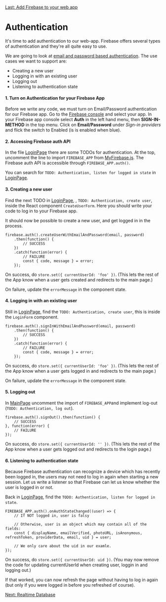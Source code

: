 [Last: Add Firebase to your web app](./4_add_firebase_to_web_app.md)

# Authentication

It's time to add authentication to our web-app. Firebase offers several types of authentication and they're all quite easy to use.

We are going to look at [email and password based authentication](https://firebase.google.com/docs/auth/web/password-auth). The use cases we want to support are:

* Creating a new user
* Logging in with an existing user
* Logging out
* Listening to authentication state


#### 1. Turn on Authentication for your Firebase App

Before we write any code, we must turn on Email/Password authentication for our Firebase app. Go to the [Firebase console](https://console.firebase.google.com/) and select your app. In your Firebase app console select **Auth** in the left hand menu, then **SIGN-IN-METHOD** in the top menu. Click on **Email/Password** under *Sign-in providers* and flick the switch to Enabled (is is enabled when blue).


#### 2. Accessing Firebase auth API

In the file [LoginPage](../src/pages/login/LoginPage.jsx) there are some TODOs for authentication. At the top, uncomment the line to import `FIREBASE_APP` from [MyFirebase.js](../src/MyFirebase.js). The Firebase auth API is accessible through `FIREBASE_APP.auth()`.

You can search for `TODO: Authentication, listen for logged in state` in [LoginPage](../src/pages/login/LoginPage.jsx).


#### 3. Creating a new user

Find the next TODO in [LoginPage](../src/pages/login/LoginPage.jsx), , `TODO: Authentication, create user`, inside the React component `CreateUserForm`. Here you should write your code to log in to your Firebase app.


It should now be possible to create a new user, and get logged in in the process.

```
firebase.auth().createUserWithEmailAndPassword(email, password)
    .then(function() {
        // SUCCESS
    })
    .catch(function(error) {
        // FAILURE
        const { code, message } = error;
    });
```

On success, do `store.set({ currentUserId: 'foo' })`. (This lets the rest of the App know when a user gets created and redirects to the main page.)

On failure, update the `errorMessage` in the component state.


#### 4. Logging in with an existing user

Still in [LoginPage](../src/pages/login/LoginPage.jsx), find the `TODO: Authentication, create user`, this is inside the `LoginForm` component.

```
firebase.auth().signInWithEmailAndPassword(email, password)
    .then(function() {
        // SUCCESS
    })
    .catch(function(error) {
        // FAILURE
        const { code, message } = error;
    });
```

On success, do `store.set({ currentUserId: 'foo' })`. (This lets the rest of the App know when a user gets logged in and redirects to the main page.)

On failure, update the `errorMessage` in the component state.


#### 5. Logging out

In [MainPage](../src/pages/main/MainPage.jsx) uncomment the import of `FIREBASE_APP`and implement log-out (`TODO: Authentication, log out`).

```
firebase.auth().signOut().then(function() {
    // SUCCESS
}, function(error) {
    // FAILURE
});
```

On success, do `store.set({ currentUserId: '' })`. (This lets the rest of the App know when a user gets logged out and redirects to the login page.)


#### 6. Listening to authentication state

Because Firebase authentication can recognize a device which has recently been logged in, the users may not need to log in again when starting a new session. Let us write a listener so that Firebase can let us know whether the user is logged in or not.

Back in [LoginPage](../src/pages/login/LoginPage.jsx), find the `TODO: Authentication, listen for logged in state`.

```
FIREBASE_APP.auth().onAuthStateChanged((user) => {
    // If NOT logged in, user is falsy

    // Otherwise, user is an object which may contain all of the fields:
    const { displayName, emailVerified, photoURL, isAnonymous, refreshToken, providerData, email, uid } = user;

    // We only care about the uid in our examle.
});
```

On success, do `store.set({ currentUserId: uid })`. (You may now remove the code for updating currentUserId when creating user, loggin in and logging out.)

If that worked, you can now refresh the page without having to log in again (but only if you were logged in before you refreshed of course).


[Next: Realtime Database](./6_realtime_database.md)
